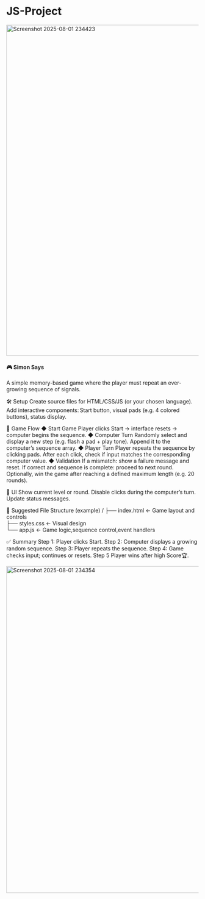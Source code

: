 # JS-Project

<img width="1863" height="869" alt="Screenshot 2025-08-01 234423" src="https://github.com/user-attachments/assets/0b6d4654-10a6-4cf7-9c21-a02673f27a8d" />

<h4>🎮 Simon Says</h4>
<p>A simple memory-based game where the player must repeat an ever-growing sequence of signals.</p>


🛠️ Setup
Create source files for HTML/CSS/JS (or your chosen language).
Add interactive components: Start button, visual pads (e.g. 4 colored buttons), status display.


🚀 Game Flow
◆ Start Game
Player clicks Start → interface resets → computer begins the sequence.
◆ Computer Turn
Randomly select and display a new step (e.g. flash a pad + play tone).
Append it to the computer’s sequence array.
◆ Player Turn
Player repeats the sequence by clicking pads.
After each click, check if input matches the corresponding computer value.
◆ Validation
If a mismatch: show a failure message and reset.
If correct and sequence is complete: proceed to next round.
Optionally, win the game after reaching a defined maximum length (e.g. 20 rounds).

🎯 UI
Show current level or round.
Disable clicks during the computer’s turn.
Update status messages.


📂 Suggested File Structure (example)
/
├── index.html       ← Game layout and controls  
├── styles.css       ← Visual design  
└── app.js          ← Game logic,sequence control,event handlers 


✅ Summary
Step 1: Player clicks Start.
Step 2: Computer displays a growing random sequence.
Step 3: Player repeats the sequence.
Step 4: Game checks input; continues or resets.
Step 5  Player wins after high Score🏆.


<img width="1863" height="858" alt="Screenshot 2025-08-01 234354" src="https://github.com/user-attachments/assets/b40f56c7-7bf4-462e-9269-44aab5a5ed24" />

